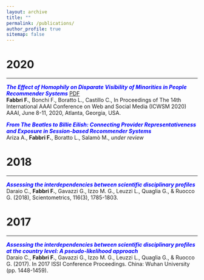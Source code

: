 ```yaml
---
layout: archive
title: ""
permalink: /publications/
author_profile: true
sitemap: false
---
```


2020
===
***
**<span style="color:blue">*The Effect of Homophily on Disparate Visibility of Minorities in People Recommender Systems*</span>** [PDF](/files/icwsm20FabbriF.pdf)
  <br/>**Fabbri F.**, Bonchi F., Boratto L., Castillo C., In Proceedings of The 14th International AAAI Conference on Web and Social Media (ICWSM 2020) AAAI, June 8-11, 2020, Atlanta, Georgia, USA.

**<span style="color:blue">*From The Beatles to Billie Eilish: Connecting Provider Representativeness and Exposure in Session-based Recommender Systems*</span>** <br/>Ariza A., **Fabbri F.**, Boratto L., Salamò M., *under review*


2018
===
***
**<span style="color:blue">*Assessing the interdependencies between scientific disciplinary profiles*</span>** <a href="https://link.springer.com/content/pdf/10.1007%2Fs11192-018-2816-5.pdf"><i class="fas fa-file-pdf"></i></a><br/>Daraio C., **Fabbri F.**, Gavazzi G., Izzo M. G., Leuzzi L., Quaglia G., & Ruocco G. (2018), Scientometrics, 116(3), 1785-1803.




2017
===
***
**<span style="color:blue">*Assessing the interdependencies between scientific disciplinary profiles at the country level: A pseudo-likelihood approach*</span>**<br/>Daraio C., **Fabbri F.**, Gavazzi G., Izzo M. G., Leuzzi L., Quaglia G., & Ruocco G. (2017). In 2017 ISSI Conference Proceedings. China: Wuhan University (pp. 1448-1459).